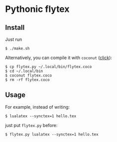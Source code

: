 # Pythonic flytex

## Install

Just run
```
$ ./make.sh
```

Alternatively, you can compile it with ```coconut``` ([click](coconut-lang.org)):
```
$ cp flytex.py ~/.local/bin/flytex.coco
$ cd ~/.local/bin
$ coconut flytex.coco
$ rm -rf flytex.coco
```


## Usage

For example, instead of writing:
```
$ lualatex --synctex=1 hello.tex
```
just put ```flytex.py``` before:
```
$ flytex.py lualatex --synctex=1 hello.tex
```

